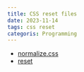```yaml
---
title: CSS reset files
date: 2023-11-14
tags: css reset
categoris: Programming
---
```


+ [normalize.css](https://github.com/necolas/normalize.css)
+ [reset](https://meyerweb.com/eric/tools/css/reset/)